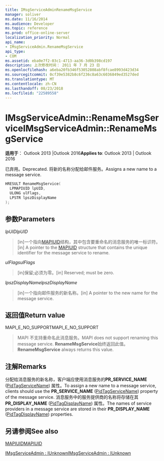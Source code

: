 ```yaml
---
title: IMsgServiceAdminRenameMsgService
manager: soliver
ms.date: 11/16/2014
ms.audience: Developer
ms.topic: reference
ms.prod: office-online-server
localization_priority: Normal
api_name:
- IMsgServiceAdmin.RenameMsgService
api_type:
- COM
ms.assetid: eba0e7f2-03c1-4713-aa36-3d0b398cd197
description: 上次修改时间： 2011 年 7 月 23 日
ms.openlocfilehash: a6eba20fb346f53052808abf8fcae8993d423d34
ms.sourcegitcommit: 0cf39e5382b8c6f236c8a63c6036849ed3527ded
ms.translationtype: MT
ms.contentlocale: zh-CN
ms.lasthandoff: 08/23/2018
ms.locfileid: "22589558"
---
```

# <a name="imsgserviceadminrenamemsgservice"></a><span data-ttu-id="a0804-103">IMsgServiceAdmin::RenameMsgService</span><span class="sxs-lookup"><span data-stu-id="a0804-103">IMsgServiceAdmin::RenameMsgService</span></span>

  
  
<span data-ttu-id="a0804-104">**适用于**： Outlook 2013 |Outlook 2016</span><span class="sxs-lookup"><span data-stu-id="a0804-104">**Applies to**: Outlook 2013 | Outlook 2016</span></span> 
  
<span data-ttu-id="a0804-105">已弃用。</span><span class="sxs-lookup"><span data-stu-id="a0804-105">Deprecated.</span></span> <span data-ttu-id="a0804-106">将新的名称分配给邮件服务。</span><span class="sxs-lookup"><span data-stu-id="a0804-106">Assigns a new name to a message service.</span></span> 
  
```cpp
HRESULT RenameMsgService(
  LPMAPIUID lpUID,
  ULONG ulFlags,
  LPSTR lpszDisplayName
);
```

## <a name="parameters"></a><span data-ttu-id="a0804-107">参数</span><span class="sxs-lookup"><span data-stu-id="a0804-107">Parameters</span></span>

 <span data-ttu-id="a0804-108">_lpUID_</span><span class="sxs-lookup"><span data-stu-id="a0804-108">_lpUID_</span></span>
  
> <span data-ttu-id="a0804-109">[in]一个指向[MAPIUID](mapiuid.md)结构，其中包含要重命名的消息服务的唯一标识符。</span><span class="sxs-lookup"><span data-stu-id="a0804-109">[in] A pointer to the [MAPIUID](mapiuid.md) structure that contains the unique identifier for the message service to rename.</span></span> 
    
 <span data-ttu-id="a0804-110">_ulFlags_</span><span class="sxs-lookup"><span data-stu-id="a0804-110">_ulFlags_</span></span>
  
> <span data-ttu-id="a0804-111">[in]保留;必须为零。</span><span class="sxs-lookup"><span data-stu-id="a0804-111">[in] Reserved; must be zero.</span></span>
    
 <span data-ttu-id="a0804-112">_lpszDisplayName_</span><span class="sxs-lookup"><span data-stu-id="a0804-112">_lpszDisplayName_</span></span>
  
> <span data-ttu-id="a0804-113">[in]一个指向邮件服务的新名称。</span><span class="sxs-lookup"><span data-stu-id="a0804-113">[in] A pointer to the new name for the message service.</span></span>
    
## <a name="return-value"></a><span data-ttu-id="a0804-114">返回值</span><span class="sxs-lookup"><span data-stu-id="a0804-114">Return value</span></span>

<span data-ttu-id="a0804-115">MAPI_E_NO_SUPPORT</span><span class="sxs-lookup"><span data-stu-id="a0804-115">MAPI_E_NO_SUPPORT</span></span> 
  
> <span data-ttu-id="a0804-116">MAPI 不支持重命名此消息服务。</span><span class="sxs-lookup"><span data-stu-id="a0804-116">MAPI does not support renaming this message service.</span></span> <span data-ttu-id="a0804-117">**RenameMsgService**始终返回此值。</span><span class="sxs-lookup"><span data-stu-id="a0804-117">**RenameMsgService** always returns this value.</span></span> 
    
## <a name="remarks"></a><span data-ttu-id="a0804-118">注解</span><span class="sxs-lookup"><span data-stu-id="a0804-118">Remarks</span></span>

<span data-ttu-id="a0804-119">分配给消息服务的新名称，客户端应使用消息服务的**PR_SERVICE_NAME** ([PidTagServiceName](pidtagservicename-canonical-property.md)) 属性。</span><span class="sxs-lookup"><span data-stu-id="a0804-119">To assign a new name to a message service, clients should use the **PR_SERVICE_NAME** ([PidTagServiceName](pidtagservicename-canonical-property.md)) property of the message service.</span></span> <span data-ttu-id="a0804-120">消息服务中的服务提供商的名称将存储在其**PR_DISPLAY_NAME** ([PidTagDisplayName](pidtagdisplayname-canonical-property.md)) 属性。</span><span class="sxs-lookup"><span data-stu-id="a0804-120">The names of service providers in a message service are stored in their **PR_DISPLAY_NAME** ([PidTagDisplayName](pidtagdisplayname-canonical-property.md)) properties.</span></span> 
  
## <a name="see-also"></a><span data-ttu-id="a0804-121">另请参阅</span><span class="sxs-lookup"><span data-stu-id="a0804-121">See also</span></span>



[<span data-ttu-id="a0804-122">MAPIUID</span><span class="sxs-lookup"><span data-stu-id="a0804-122">MAPIUID</span></span>](mapiuid.md)
  
[<span data-ttu-id="a0804-123">IMsgServiceAdmin : IUnknown</span><span class="sxs-lookup"><span data-stu-id="a0804-123">IMsgServiceAdmin : IUnknown</span></span>](imsgserviceadminiunknown.md)


